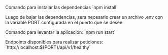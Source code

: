 Comando para instalar las dependencias
´npm install´

Luego de bajar las dependencias, sera necesario crear un archivo .env con la variable PORT configurada en el puerto que se desee

Comando para levantar la aplicación:
´npm run start´

Endpoints disponibles para realizar peticiones:
´http://localhost:${PORT}/api/v1/healthy´
